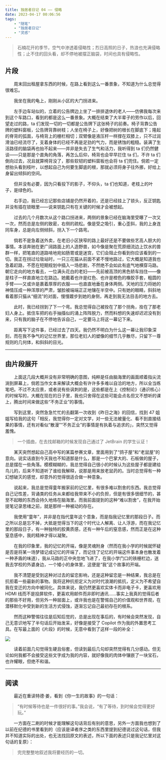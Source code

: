 ```yaml
---
title: 独居者日记 04 —— 侵略
date: 2023-04-17 00:06:56
tags:
    - "随笔"
    - "独居者日记"
    - "灵感"
---
```


> 石楠花开的季节，空气中渗透着侵略性；烈日高照的日子，热浪也充满侵略性；止不住的回头看，却不停地被摆正脑袋，时间也具有侵略性。

<!-- more -->

## 片段

　　周末回出租屋拿东西的时候，在路上看到这么一番景象，不知道为什么总觉得很难忘。

　　我坐在我的龟上，刚刚从小区的大门拐进来。

　　左手边车站似的，立着的公告牌边上坐了一排排退休的老人——仿佛我每次来到这个车路口，看到的都是这么一番景象。大概在结束了大半辈子的劳作以后，回望走过的路，ta 们发现一切的一切都是公告牌下这张椅子的前奏。椅子背靠公告牌的塑料窗板，公告牌背靠树枝；人坐在椅子上，好像把树的根长在脚底下；隆起的脊背的弧面，与椅背上的栅栏相切；双臂像是液压杆一样撑在双膝上，只不过润滑油已经流尽了，支着身体的已经不再是足劲的气力，而是锈蚀的粗糙。装满了生活路径的脑袋再也抬不起来——并非是失去了生气和活力，我听得到 ta 们仍然健谈——只是那是个直角的角落，再怎么后仰，椅背也会早早拦住 ta 们，不许 ta 们倒向过去，况且就算椅背没了，那些软韧的塑料窗板也会将 ta 们兜住。倘若一定想抬头看到枝叶，以想起自己为何要生脚底的根，那就必须将身子往外挪，好给上身留出倾斜的空间。

　　但并没有必要，因为只看投下的影子，不仰头，ta 们也知道，老枝上的叶子，是绿色的。

　　右手边，我已经忘记那些店铺是仍然开着的，还是已经挂上了锁头，反正钥匙并没有插在锁眼里——说来钥匙只有在关键的时候才会被想起。

　　过去的几个月数次从这个路口拐进来，两侧的景象已经在脑海里受曝了一次又一次，然而总是左侧的致密，右侧的疏松。像是受之吸引，重心歪斜，我的上身连同车身，总是向左侧倾斜，拐入下一个路弯。

　　倘若不是急着送外卖，在老旧小区狭窄的路上最好还是不要做些艺高人胆大的事情。本该奔驰在更广阔路面上的人造野兽，如今像是聚在荒原细流边上饮水的兽群一样，把笔直的道路啃地宛如肠胃或是迷宫，它们会阻止你看到你应该看到的一切。我正在拐过垃圾站时，一只三花猫从前面不紧不慢地路过，它大概是知道我也急着赶路，不愿在短期规划中插入一场悲剧，不然绝不会如此有底气地横穿马路。朝它走向的地方看去，一位满头花白的老妇——先前被高顶的黑色轿车挡住——像是柱子一样直直地立在路边。她戴着也许是红色、也许是橙色的橡胶手套，粗圆的手臂——又或许是裹着厚厚的衣服——也直直地垂在身体两侧。天地的压力将她的神情压成一种浑厚的严肃，皱脸被端端正正地镶在半空中。只有她的眼睛，斜斜地看着那只猫从“细流”的对面，慢慢踱步到她的身侧，再走到我无法目击的地方去。

　　此时，我已经拐到了下一个弯。我总觉得自己被拴在了那个拐角，拴在了那老妇人身上。抵住车把的右手抽搐似的涌上阵阵脱力，然而料想的失速却迟迟没有到来，只有我的脑子在不停地告诉自己，一定要马上将这一幕记下来。

　　距离写下这件事，已经过去了四天。我仍然不明白为什么这一幕让我印象深刻，而在我不争气的记忆世界里，那位老妇人的塑像的细节几乎散尽，只留下一尊规则的几何体，和斜斜的目光。

---

## 由片段展开

　　上面这几段大概并没有非常明确的意图，纯粹是任由脑海里的画面顺着指尖流淌到屏幕上，倘若当作文本来解读大概会有许许多多难以自洽的地方，所以全当练笔吧。不过不太应景，或者说有些讽刺的是，这些都是在上《控制论》（通识核心）的时候写的，大概在现在的日子里，我也只舍得在这些可能会点名但又不想听的课上，腾出时间来做这些“不务正业”的事情。

　　写到这里，突然急急忙忙的去翻第一次收到《昨日之海》的回信，找到 47 姐姐写给我的这句「相反，我觉得你一定对文学，对一些无法被量化、看不到直接结果的事情，还有对看似“散漫”“不务正业”的事情是有执着与追求的」，突然又觉得羞愧。

> 一个插曲，在去找邮箱的时候发现自己通过了 JetBrain 的学生认证！

　　某天突然想起自己高中写的某篇参赛文章，里面用到了“鸽子屋”和“老鼠屋”的意向。说实话直到今天我也不知道那是什么，那是一个巴掌大的、石板做的屋子，总是摆在一些角落。模模糊糊的，我总觉得自己很小的时候认为这些屋子都是建给鸟儿的，后来不知道听了谁给我解释，说那是用来放老鼠药的。当时总觉得有一种幻想破灭的感觉，却意外的觉得很适合做一种意象。

　　说起来，我总是觉得童年搬家前的记忆里，有很多难以割舍的东西。我总觉得自己记性差，背诵类的任务从来都给我带来不小的负担，但是有很多很细节的，甚至不起眼的东西会持久地烙在脑海里。而我前面提到的这种“难以割舍”，在我开始提笔记录思绪之前，就是那样一种被动的存在。

　　我使用“童年”，并非是在指代童年这个意象，而是指我记忆里的那段日子。而之所以总是忘不掉，大抵是觉得当下的这个时代让人解离、让人浮游，而在我记忆里的那段日子，有一种独特的胶黄质感，还有一种午后的窒息感，然而正是在这种窒息感中，我的精神才得以凝聚。

　　在我的印象里，我的记忆的开端，像是灵魂附身（然而在我小学的时候就怀疑是否是将某一场梦错记成记忆的开端了，而记住了记忆的开端这件事本身也散发着一种矛盾的味道），我从马路的正中央忽地飞进了，在我小学门口的铁栅栏边，送我去学校的外婆身边，一个矮小的身体里，这便是“我”这个故事的开端。

　　我不清楚是受到这种对过去的留恋影响，还是这种留恋是一种结果，我总是在抗拒着一些最新的事物。我将这种抗拒定义为对时代浪潮的抵抗，定义为不希望自我在变迁的方向中被同化。具体来说，我仍然更喜欢实体卡而非电子卡，更喜欢用 HDMI 线而不是投屏软件，更喜欢用邮件而非即时通讯……事实上我真的觉得后者的那些不好用，但另外一种层面上，或许我也是在警惕自己的价值观和世界观，在潜移默化中受到新的生活方式侵蚀，逐渐忘记自己最初存在的根系。

　　然而这种警惕往往是后知后觉的，总是出现在事后的，有时候会突然发现，自己无意识地写了半句话后开始发呆，好像是接受了 Copilot 作为我的外置思考工具。在写最上面的《片段》的时候，无意中看到了这样一段的补全：

![](completion.png)

　　读着前面几句觉得生硬且俗套，但读到最后几句却突然觉得有几分感动。但无论如何我都不会接受这些文字成为我的内容，就好像我的肉体中镶嵌了一块宝石，也许耀眼，但绝不和谐。

---

## 阅读

　　最近在重读特德·姜，看到《你一生的故事》的一句话：

> “有时候等待也是一件很好的事。”我会说，“有了等待，到时候会觉得更好玩。”

　　一方面在二刷的时候才能理解这句话背后有别的意思，另外一方面我也想到了以前在纪德的书里看到的（应该是译者序之类的东西里提到纪德说过这句话，但我并不知道实际的出处，也无法找回原文的表述，所以下面的表述只是我记忆里对这句话的复原）：

> 完完整整地叙述我将要经历的一切。
